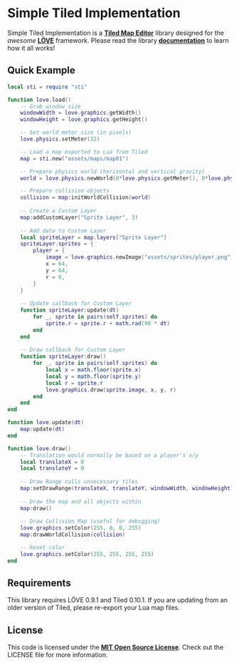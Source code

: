 # Simple Tiled Implementation

Simple Tiled Implementation is a [**Tiled Map Editor**][Tiled] library designed for the *awesome* [**LÖVE**][LOVE] framework. Please read the library [**documentation**][dox] to learn how it all works!


## Quick Example

```lua     
local sti = require "sti"

function love.load()
	-- Grab window size
	windowWidth = love.graphics.getWidth()
	windowHeight = love.graphics.getHeight()

	-- Set world meter size (in pixels)
	love.physics.setMeter(32)

	-- Load a map exported to Lua from Tiled
	map = sti.new("assets/maps/map01")

	-- Prepare physics world (horizontal and vertical gravity)
	world = love.physics.newWorld(0*love.physics.getMeter(), 0*love.physics.getMeter())

	-- Prepare collision objects
	collision = map:initWorldCollision(world)
	
	-- Create a Custom Layer
	map:addCustomLayer("Sprite Layer", 3)
	
	-- Add data to Custom Layer
	local spriteLayer = map.layers["Sprite Layer"]
	spriteLayer.sprites = {
		player = {
			image = love.graphics.newImage("assets/sprites/player.png"),
			x = 64,
			y = 64,
			r = 0,
		}
	}
	
	-- Update callback for Custom Layer
	function spriteLayer:update(dt)
		for _, sprite in pairs(self.sprites) do
			sprite.r = sprite.r + math.rad(90 * dt)
		end
	end
	
	-- Draw callback for Custom Layer
	function spriteLayer:draw()
		for _, sprite in pairs(self.sprites) do
			local x = math.floor(sprite.x)
			local y = math.floor(sprite.y)
			local r = sprite.r
			love.graphics.draw(sprite.image, x, y, r)
		end
	end
end

function love.update(dt)
	map:update(dt)
end

function love.draw()
	-- Translation would normally be based on a player's x/y
	local translateX = 0
	local translateY = 0
	
	-- Draw Range culls unnecessary tiles
	map:setDrawRange(translateX, translateY, windowWidth, windowHeight)
	
	-- Draw the map and all objects within
	map:draw()
	
	-- Draw Collision Map (useful for debugging)
	love.graphics.setColor(255, 0, 0, 255)
	map:drawWorldCollision(collision)

	-- Reset color
	love.graphics.setColor(255, 255, 255, 255)
end
```


## Requirements

This library requires LÖVE 0.9.1 and Tiled 0.10.1. If you are updating from an older version of Tiled, please re-export your Lua map files.


## License

This code is licensed under the [**MIT Open Source License**][MIT]. Check out the LICENSE file for more information.

[Tiled]: http://www.mapeditor.org/
[LOVE]: https://www.love2d.org/
[dox]: http://karai17.github.io/Simple-Tiled-Implementation/
[MIT]: http://www.opensource.org/licenses/mit-license.html

